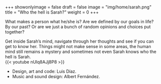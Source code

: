 +++
showonlyimage = false
draft = false
image = "img/home/sarah.png"
title = "Who the hell is Sarah?"
weight = 0
+++

What makes a person what he/she is? Are we defined by our goals in life? By our past? Or are we just a bunch of random opinions and choices put together?
<!--more-->

Get inside Sarah’s mind, navigate through her thoughts and see if you can get to know her. Things might not make sense in some areas, the human mind still remains a mystery and sometimes not even Sarah knows who the hell is Sarah.
</br>
{{< youtube nUlq8AJj8P8 >}}

* Design, art and code: Luis Díaz.
* Music and sound design: Albert Fernández.
